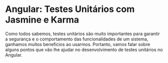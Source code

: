 # Angular: Testes Unitários com Jasmine e Karma

Como todos sabemos, testes unitários são muito importantes para garantir a segurança e o comportamento das funcionalidades de um sistema, ganhamos muitos benefícios ao usarmos. Portanto, vamos falar sobre alguns pontos que vão lhe ajudar no desenvolvimento de testes unitários no Angular.
